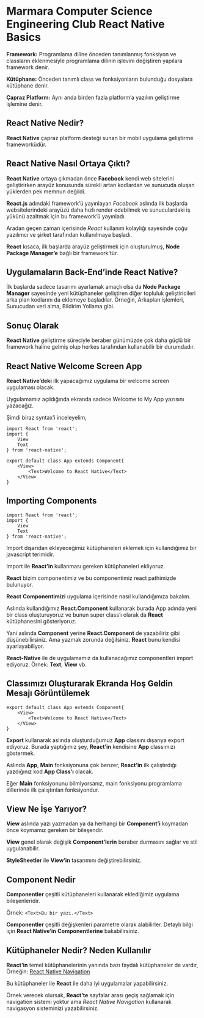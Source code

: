 # Marmara Computer Science Engineering Club React Native Basics

**Framework:** Programlama diline önceden tanımlanmış fonksiyon ve classların eklenmesiyle programlama dilinin işlevini değiştiren yapılara framework denir.

**Kütüphane:** Önceden tanımlı class ve fonksiyonların bulunduğu dosyalara kütüphane denir.

**Çapraz Platform:** Aynı anda birden fazla platform’a yazılım geliştirme işlemine denir.

## React Native Nedir?

**React Native** çapraz platform desteği sunan bir mobil uygulama geliştirme frameworküdür.

## React Native Nasıl Ortaya Çıktı?

**React Native** ortaya çıkmadan önce **Facebook** kendi web sitelerini geliştirirken arayüz konusunda sürekli artan kodlardan ve sunucuda oluşan yüklerden pek memnun değildi.

**React.js** adındaki framework’ü yayınlayan *Facebook* aslında ilk başlarda websitelerindeki arayüzü daha hızlı render edebilmek ve sunuculardaki iş yükünü azaltmak için bu framework’ü yayınladı.

Aradan geçen zaman içerisinde *React* kullanım kolaylığı sayesinde çoğu yazılımcı ve şirket tarafından kullanılmaya başladı.

**React** kısaca, ilk başlarda arayüz geliştirmek için oluşturulmuş, **Node Package Manager’e** bağlı bir framework’tür.

## Uygulamaların Back-End’inde React Native?

İlk başlarda sadece tasarımı ayarlamak amaçlı olsa da **Node Package Manager** sayesinde yeni kütüphaneler geliştiren diğer topluluk geliştiricileri arka plan kodlarını da eklemeye başladılar. Örneğin, Arkaplan işlemleri, Sunucudan veri alma, Bildirim Yollama gibi.

## Sonuç Olarak

**React Native** geliştirme süreciyle beraber günümüzde çok daha güçlü bir framework haline gelmiş olup herkes tarafından kullanabilir bir durumdadır.

## React Native Welcome Screen App
**React Native’deki** ilk yapacağımız uygulama bir welcome screen uygulaması olacak.

Uygulamamız açıldığında ekranda sadece Welcome to My App yazısını yazacağız.

Şimdi biraz syntax’i inceleyelim,

```
import React from 'react';
import {
	View
	Text
} from 'react-native';

export default class App extends Component{
	<View>
		<Text>Welcome to React Native</Text>
	</View>
}
```

## Importing Components
```
import React from 'react';
import {
	View
	Text
} from 'react-native';
```

Import dışarıdan ekleyeceğimiz kütüphaneleri eklemek için kullandığımız bir javascript terimidir.

Import ile **React’in** kullanması gereken kütüphaneleri ekliyoruz.

**React** bizim componentimiz ve bu componentimiz react pathimizde bulunuyor.

**React** **Componentimizi** uygulama içerisinde nasıl kullandığımıza bakalım.

Aslında kullandığımız **React.Component** kullanarak burada App adında yeni bir class oluşturuyoruz ve bunun super class’ı olarak da **React** kütüphanesini gösteriyoruz.

Yani aslında **Component** yerine **React.Component** de yazabiliriz gibi düşünebilirsiniz. Ama yazmak zorunda değilsiniz. **React** bunu kendisi ayarlayabiliyor.

**React-Native** ile de uygulamamız da kullanacağımız componentleri import ediyoruz. Örnek: **Text**, **View** vb.

## Classımızı Oluşturarak Ekranda Hoş Geldin Mesajı Görüntülemek
```
export default class App extends Component{
	<View>
		<Text>Welcome to React Native</Text>
	</View>
}
```

**Export** kullanarak aslında oluşturduğumuz **App** classını dışarıya export ediyoruz. Burada yaptığımız şey, **React’in** kendisine **App** classımızı göstermek.

Aslında **App**, **Main** fonksiyonuna çok benzer, **React’in** ilk çalıştırdığı yazdığınız kod **App Class’ı** olacak.

Eğer **Main** fonksiyonunu bilmiyorsanız, main fonksiyonu programlama dillerinde ilk çalıştırılan fonksiyondur.

## View Ne İşe Yarıyor?
**View** aslında yazı yazmadan ya da herhangi bir **Component’i** koymadan önce koymamız gereken bir bileşendir.

**View** genel olarak değişik **Component’lerin** beraber durmasını sağlar ve stil uygulanabilir.

**StyleSheetler** ile **View’in** tasarımını değiştirebilirsiniz.

## Component Nedir
**Componentler** çeşitli kütüphaneleri kullanarak eklediğimiz uygulama bileşenleridir.

Örnek: `<Text>Bu bir yazı.</Text>`

**Componentler** çeşitli değişkenleri parametre olarak alabilirler. Detaylı bilgi için **React Native’in** **Componentlerine** bakabilirsiniz.

## Kütüphaneler Nedir? Neden Kullanılır
**React’in** temel kütüphanelerinin yanında bazı faydalı kütüphaneler de vardır, Örneğin: [React Native Navigation](https://reactnavigation.org/)

Bu kütüphaneler ile **React** ile daha iyi uygulamalar yapabilirsiniz.

Örnek verecek olursak, **React’te** sayfalar arası geçiş sağlamak için navigation sistemi yoktur ama *React Native Navigation* kullanarak navigasyon sisteminizi yazabilirsiniz.
